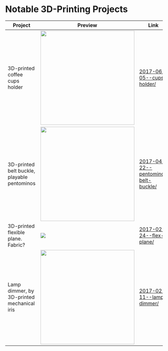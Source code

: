 # Notable 3D-Printing Projects

| Project  | Preview | Link | 
| --- | --- | --- |
| 3D-printed coffee cups holder | <img src="https://github.com/pbauermeister/DIY/raw/master/3d-printing/2017-06-05--cups-holder/cups-holder-med.jpg?raw=true" width="300"> | [2017-06-05--cups-holder/](2017-06-05--cups-holder/) |
| 3D-printed belt buckle, playable pentominos | <img src="https://github.com/pbauermeister/DIY/raw/master/3d-printing/2017-04-22--pentomino-belt-buckle/belt-buckle.png?raw=true" width="300"> | [2017-04-22--pentomino-belt-buckle/](2017-04-22--pentomino-belt-buckle/) |
| 3D-printed flexible plane. Fabric? | <img src="https://github.com/pbauermeister/DIY/blob/master/3d-printing/2017-02-24--flex-plane/flex-plane.png">  | [2017-02-24--flex-plane/](2017-02-24--flex-plane/) |
| Lamp dimmer, by 3D-printed mechanical iris | <img src="https://github.com/pbauermeister/DIY/raw/master/3d-printing/2017-02-11--lamp-dimmer/before-after-med.png?raw=true" width="300"> | [2017-02-11--lamp-dimmer/](2017-02-11--lamp-dimmer/) |
